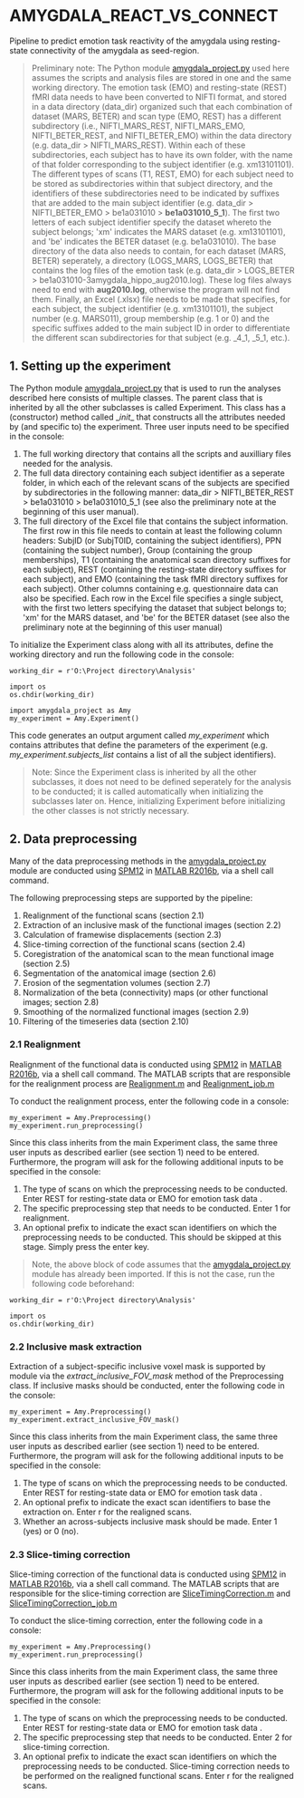 # AMYGDALA_REACT_VS_CONNECT
Pipeline to predict emotion task reactivity of the amygdala using resting-state connectivity of the amygdala as seed-region.

> Preliminary note: The Python module [amygdala_project.py](https://github.com/tvarkevi/AMYGDALA_REACT_VS_CONNECT/blob/master/amygdala_project.py) used here assumes the scripts and analysis files are stored in one and the same working directory. The emotion task (EMO) and resting-state (REST) fMRI data needs to have been converted to NIFTI format, and stored in a data directory (data_dir) organized such that each combination of dataset (MARS, BETER) and scan type (EMO, REST) has a different subdirectory (i.e., NIFTI_MARS_REST, NIFTI_MARS_EMO, NIFTI_BETER_REST, and NIFTI_BETER_EMO) within the data directory (e.g. data_dir > NIFTI_MARS_REST). Within each of these subdirectories, each subject has to have its own folder, with the name of that folder corresponding to the subject identifier (e.g. xm13101101). The different types of scans (T1, REST, EMO) for each subject need to be stored as subdirectories within that subject directory, and the identifiers of these subdirectories need to be indicated by suffixes that are added to the main subject identifier (e.g. data_dir > NIFTI_BETER_EMO > be1a031010 > **be1a031010_5_1**). The first two letters of each subject identifier specify the dataset whereto the subject belongs; 'xm' indicates the MARS dataset (e.g. xm13101101), and 'be' indicates the BETER dataset (e.g. be1a031010). The base directory of the data also needs to contain, for each dataset (MARS, BETER) seperately, a directory (LOGS_MARS, LOGS_BETER) that contains the log files of the emotion task (e.g. data_dir > LOGS_BETER > be1a031010-3amygdala_hippo_aug2010.log). These log files always need to end with **aug2010.log**, otherwise the program will not find them. Finally, an Excel (.xlsx) file needs to be made that specifies, for each subject, the subject identifier (e.g. xm13101101), the subject number (e.g. MARS011), group membership (e.g. 1 or 0) and the specific suffixes added to the main subject ID in order to differentiate the different scan subdirectories for that subject (e.g. \_4_1, \_5_1, etc.).

## 1. Setting up the experiment

The Python module [amygdala_project.py](https://github.com/tvarkevi/AMYGDALA_REACT_VS_CONNECT/blob/master/amygdala_project.py) that is used to run the analyses described here consists of multiple classes. The parent class that is inherited by all the other subclasses is called Experiment. This class has a (constructor) method called \__init__ that constructs all the attributes needed by (and specific to) the experiment. Three user inputs need to be specified in the console:
1. The full working directory that contains all the scripts and auxilliary files needed for the analysis.
2. The full data directory containing each subject identifier as a seperate folder, in which each of the relevant scans of the subjects are specified by subdirectories in the following manner: data_dir > NIFTI_BETER_REST > be1a031010 > be1a031010_5_1 (see also the preliminary note at the beginning of this user manual).
3. The full directory of the Excel file that contains the subject information. The first row in this file needs to contain at least the following column headers: SubjID (or SubjT0ID, containing the subject identifiers), PPN (containing the subject number), Group (containing the group memberships), T1 (containing the anatomical scan directory suffixes for each subject), REST (containing the resting-state directory suffixes for each subject), and EMO (containing the task fMRI directory suffixes for each subject). Other columns containing e.g. questionnaire data can also be specified. Each row in the Excel file specifies a single subject, with the first two letters specifying the dataset that subject belongs to; 'xm' for the MARS dataset, and 'be' for the BETER dataset (see also the preliminary note at the beginning of this user manual)

To initialize the Experiment class along with all its attributes, define the working directory and run the following code in the console:

```
working_dir = r'O:\Project directory\Analysis'

import os
os.chdir(working_dir)

import amygdala_project as Amy
my_experiment = Amy.Experiment()
```
This code generates an output argument called *my_experiment* which contains attributes that define the parameters of the experiment (e.g. *my_experiment.subjects_list* contains a list of all the subject identifiers).

> Note: Since the Experiment class is inherited by all the other subclasses, it does not need to be defined seperately for the analysis to be conducted; it is called automatically when initializing the subclasses later on. Hence, initializing Experiment before initializing the other classes is not strictly necessary.

## 2. Data preprocessing

Many of the data preprocessing methods in the [amygdala_project.py](https://github.com/tvarkevi/AMYGDALA_REACT_VS_CONNECT/blob/master/amygdala_project.py) module are conducted using [SPM12](https://www.fil.ion.ucl.ac.uk/spm/software/spm12/) in [MATLAB R2016b](https://nl.mathworks.com/products/matlab.html), via a shell call command.

The following preprocessing steps are supported by the pipeline:
1. Realignment of the functional scans (section 2.1)
2. Extraction of an inclusive mask of the functional images (section 2.2)
3. Calculation of framewise displacements (section 2.3)
4. Slice-timing correction of the functional scans (section 2.4)
5. Coregistration of the anatomical scan to the mean functional image (section 2.5)
6. Segmentation of the anatomical image (section 2.6)
7. Erosion of the segmentation volumes (section 2.7)
8. Normalization of the beta (connectivity) maps (or other functional images; section 2.8)
9. Smoothing of the normalized functional images (section 2.9)
10. Filtering of the timeseries data (section 2.10)

### 2.1 Realignment

Realignment of the functional data is conducted using [SPM12](https://www.fil.ion.ucl.ac.uk/spm/software/spm12/) in [MATLAB R2016b](https://nl.mathworks.com/products/matlab.html), via a shell call command. The MATLAB scripts that are responsible for the realignment process are [Realignment.m](https://github.com/tvarkevi/AMYGDALA_REACT_VS_CONNECT/blob/master/Realignment.m) and [Realignment_job.m](https://github.com/tvarkevi/AMYGDALA_REACT_VS_CONNECT/blob/master/Realignment_job.m)

To conduct the realignment process, enter the following code in a console:

```
my_experiment = Amy.Preprocessing()
my_experiment.run_preprocessing()
```

Since this class inherits from the main Experiment class, the same three user inputs as described earlier (see section 1) need to be entered. Furthermore, the program will ask for the following additional inputs to be specified in the console:
1. The type of scans on which the preprocessing needs to be conducted. Enter REST for resting-state data or EMO for emotion task data .
2. The specific preprocessing step that needs to be conducted. Enter 1 for realignment.
3. An optional prefix to indicate the exact scan identifiers on which the preprocessing needs to be conducted. This should be skipped at this stage. Simply press the enter key.

> Note, the above block of code assumes that the [amygdala_project.py](https://github.com/tvarkevi/AMYGDALA_REACT_VS_CONNECT/blob/master/amygdala_project.py) module has already been imported. If this is not the case, run the following code beforehand:

```
working_dir = r'O:\Project directory\Analysis'

import os
os.chdir(working_dir)
```

### 2.2 Inclusive mask extraction

Extraction of a subject-specific inclusive voxel mask is supported by module via the *extract_inclusive_FOV_mask* method of the Preprocessing class. If inclusive masks should be conducted, enter the following code in the console:

```
my_experiment = Amy.Preprocessing()
my_experiment.extract_inclusive_FOV_mask()
```

Since this class inherits from the main Experiment class, the same three user inputs as described earlier (see section 1) need to be entered. Furthermore, the program will ask for the following additional inputs to be specified in the console:
1. The type of scans on which the preprocessing needs to be conducted. Enter REST for resting-state data or EMO for emotion task data .
2. An optional prefix to indicate the exact scan identifiers to base the extraction on. Enter r for the realigned scans.
3. Whether an across-subjects inclusive mask should be made. Enter 1 (yes) or 0 (no).

### 2.3 Slice-timing correction

Slice-timing correction of the functional data is conducted using [SPM12](https://www.fil.ion.ucl.ac.uk/spm/software/spm12/) in [MATLAB R2016b](https://nl.mathworks.com/products/matlab.html), via a shell call command. The MATLAB scripts that are responsible for the slice-timing correction are [SliceTimingCorrection.m](https://github.com/tvarkevi/AMYGDALA_REACT_VS_CONNECT/blob/master/SliceTimingCorrection.m) and [SliceTimingCorrection_job.m](https://github.com/tvarkevi/AMYGDALA_REACT_VS_CONNECT/blob/master/SliceTimingCorrection_job.m)

To conduct the slice-timing correction, enter the following code in a console:

```
my_experiment = Amy.Preprocessing()
my_experiment.run_preprocessing()
```

Since this class inherits from the main Experiment class, the same three user inputs as described earlier (see section 1) need to be entered. Furthermore, the program will ask for the following additional inputs to be specified in the console:
1. The type of scans on which the preprocessing needs to be conducted. Enter REST for resting-state data or EMO for emotion task data .
2. The specific preprocessing step that needs to be conducted. Enter 2 for slice-timing correction.
3. An optional prefix to indicate the exact scan identifiers on which the preprocessing needs to be conducted. Slice-timing correction needs to be performed on the realigned functional scans. Enter r for the realigned scans.


